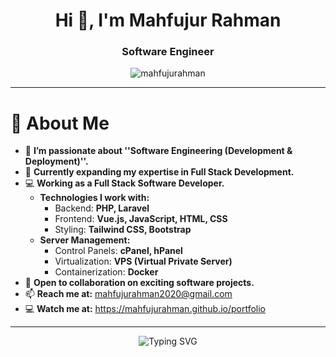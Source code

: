 <h1 align="center">Hi 👋, I'm Mahfujur Rahman</h1>
<h3 align="center">Software Engineer</h3>

<p align="center">
  <img src="https://komarev.com/ghpvc/?username=mahfujurahman&label=👀%20Profile%20Views&color=ff69b4&style=for-the-badge" alt="mahfujurahman" />
</p>

---

# 👋 About Me  

- 👀 **I’m passionate about ''Software Engineering (Development & Deployment)''.**  
- 🌱 **Currently expanding my expertise in Full Stack Development.**  
- 💻 **Working as a Full Stack Software Developer.**  
  - **Technologies I work with:**  
    - Backend: **PHP, Laravel**  
    - Frontend: **Vue.js, JavaScript, HTML, CSS**  
    - Styling: **Tailwind CSS, Bootstrap**  
  - **Server Management:**  
    - Control Panels: **cPanel, hPanel**  
    - Virtualization: **VPS (Virtual Private Server)**  
    - Containerization: **Docker**  
- 💞️ **Open to collaboration on exciting software projects.**  
- 📫 **Reach me at:** [mahfujurahman2020@gmail.com](mailto:mahfujurahman2020@gmail.com)  
- 💻 **Watch me at:** https://mahfujurahman.github.io/portfolio

---

<p align="center">
  <img src="https://readme-typing-svg.herokuapp.com?font=Fira+Code&size=22&pause=1000&color=00FF00&width=560&lines=Let's+build+something+amazing+together!+🚀" alt="Typing SVG" />
</p>
